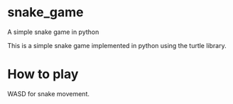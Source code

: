 # snake_game
A simple snake game in python

This is a simple snake game implemented in python using the turtle library. 

# How to play
WASD for snake movement.
